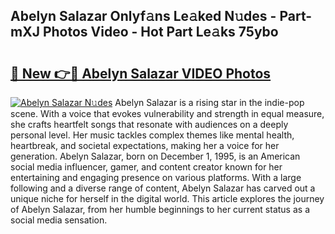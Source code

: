 ## Abelyn Salazar Onlyf𝚊ns Le𝚊ked N𝚞des - Part-mXJ Photos Video - Hot Part Le𝚊ks 75ybo

# <h2><a href="http://ab55027.deff.icu/?id=Abelyn+Salazar">🔗 New 👉🔴 Abelyn Salazar VIDEO Photos</a></h2>

[![Abelyn Salazar N𝚞des](https://i.imgur.com/rIISA9y.gif)](http://ab55027.deff.icu/?id=Abelyn+Salazar)
Abelyn Salazar is a rising star in the indie-pop scene. With a voice that evokes vulnerability and strength in equal measure, she crafts heartfelt songs that resonate with audiences on a deeply personal level. Her music tackles complex themes like mental health, heartbreak, and societal expectations, making her a voice for her generation. Abelyn Salazar, born on December 1, 1995, is an American social media influencer, gamer, and content creator known for her entertaining and engaging presence on various platforms. With a large following and a diverse range of content, Abelyn Salazar has carved out a unique niche for herself in the digital world. This article explores the journey of Abelyn Salazar, from her humble beginnings to her current status as a social media sensation.
